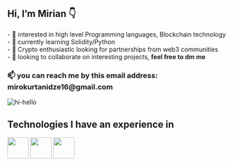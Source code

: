 <h2> Hi, I’m Mirian 👇</h2>
- 👀 interested in high level Programming languages, Blockchain technology <br>
- 🌱 currently learning Solidity/Python <br>
- 🚀 Crypto enthusiastic looking for partnerships from web3 communities <br>
- 💞️ looking to collaborate on interesting projects, <b> feel free to dm me </b> <br>
<h3>📫 you can reach me  by this email address: mirokurtanidze16@gmail.com </h3>

![hi-hello](https://user-images.githubusercontent.com/68108917/170674086-56358049-3a22-4b5b-8ef1-aacae010fc6d.gif)

<b><h2>Technologies I have an experience in</h2></b>
<div class="flex-container">
<img src="https://i.ibb.co/1mrkRnG/flat-750x-075-f-pad-750x1000-f8f8f8.jpg" width="48">
<img src="https://i.ibb.co/1mrkRnG/flat-750x-075-f-pad-750x1000-f8f8f8.jpg" width="48">
<img src="https://i.ibb.co/1mrkRnG/flat-750x-075-f-pad-750x1000-f8f8f8.jpg" width="48">
</div>
